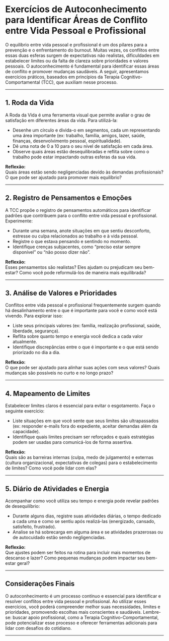 
# Exercícios de Autoconhecimento para Identificar Áreas de Conflito entre Vida Pessoal e Profissional

O equilíbrio entre vida pessoal e profissional é um dos pilares para a prevenção e o enfrentamento do burnout. Muitas vezes, os conflitos entre essas duas esferas surgem de expectativas não realistas, dificuldades em estabelecer limites ou da falta de clareza sobre prioridades e valores pessoais. O autoconhecimento é fundamental para identificar essas áreas de conflito e promover mudanças saudáveis. A seguir, apresentamos exercícios práticos, baseados em princípios da Terapia Cognitivo-Comportamental (TCC), que auxiliam nesse processo.

---

## 1. **Roda da Vida**

A Roda da Vida é uma ferramenta visual que permite avaliar o grau de satisfação em diferentes áreas da vida. Para utilizá-la:

- Desenhe um círculo e divida-o em segmentos, cada um representando uma área importante (ex: trabalho, família, amigos, lazer, saúde, finanças, desenvolvimento pessoal, espiritualidade).
- Dê uma nota de 0 a 10 para o seu nível de satisfação em cada área.
- Observe quais áreas estão desequilibradas e reflita sobre como o trabalho pode estar impactando outras esferas da sua vida.

**Reflexão:**  
Quais áreas estão sendo negligenciadas devido às demandas profissionais? O que pode ser ajustado para promover mais equilíbrio?

---

## 2. **Registro de Pensamentos e Emoções**

A TCC propõe o registro de pensamentos automáticos para identificar padrões que contribuem para o conflito entre vida pessoal e profissional. Experimente:

- Durante uma semana, anote situações em que sentiu desconforto, estresse ou culpa relacionados ao trabalho e à vida pessoal.
- Registre o que estava pensando e sentindo no momento.
- Identifique crenças subjacentes, como “preciso estar sempre disponível” ou “não posso dizer não”.

**Reflexão:**  
Esses pensamentos são realistas? Eles ajudam ou prejudicam seu bem-estar? Como você pode reformulá-los de maneira mais equilibrada?

---

## 3. **Análise de Valores e Prioridades**

Conflitos entre vida pessoal e profissional frequentemente surgem quando há desalinhamento entre o que é importante para você e como você está vivendo. Para explorar isso:

- Liste seus principais valores (ex: família, realização profissional, saúde, liberdade, segurança).
- Reflita sobre quanto tempo e energia você dedica a cada valor atualmente.
- Identifique discrepâncias entre o que é importante e o que está sendo priorizado no dia a dia.

**Reflexão:**  
O que pode ser ajustado para alinhar suas ações com seus valores? Quais mudanças são possíveis no curto e no longo prazo?

---

## 4. **Mapeamento de Limites**

Estabelecer limites claros é essencial para evitar o esgotamento. Faça o seguinte exercício:

- Liste situações em que você sente que seus limites são ultrapassados (ex: responder e-mails fora do expediente, aceitar demandas além da capacidade).
- Identifique quais limites precisam ser reforçados e quais estratégias podem ser usadas para comunicá-los de forma assertiva.

**Reflexão:**  
Quais são as barreiras internas (culpa, medo de julgamento) e externas (cultura organizacional, expectativas de colegas) para o estabelecimento de limites? Como você pode lidar com elas?

---

## 5. **Diário de Atividades e Energia**

Acompanhar como você utiliza seu tempo e energia pode revelar padrões de desequilíbrio:

- Durante alguns dias, registre suas atividades diárias, o tempo dedicado a cada uma e como se sentiu após realizá-las (energizado, cansado, satisfeito, frustrado).
- Analise se há sobrecarga em alguma área e se atividades prazerosas ou de autocuidado estão sendo negligenciadas.

**Reflexão:**  
Que ajustes podem ser feitos na rotina para incluir mais momentos de descanso e lazer? Como pequenas mudanças podem impactar seu bem-estar geral?

---

## Considerações Finais

O autoconhecimento é um processo contínuo e essencial para identificar e resolver conflitos entre vida pessoal e profissional. Ao utilizar esses exercícios, você poderá compreender melhor suas necessidades, limites e prioridades, promovendo escolhas mais conscientes e saudáveis. Lembre-se: buscar apoio profissional, como a Terapia Cognitivo-Comportamental, pode potencializar esse processo e oferecer ferramentas adicionais para lidar com desafios do cotidiano.

---
```